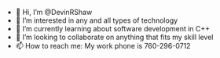 - 👋 Hi, I’m @DevinRShaw
- 👀 I’m interested in any and all types of technology 
- 🌱 I’m currently learning about software development in C++
- 💞️ I’m looking to collaborate on anything that fits my skill level
- 📫 How to reach me: My work phone is 760-296-0712 
<!---
DevinRShaw/DevinRShaw is a ✨ special ✨ repository because its `README.md` (this file) appears on your GitHub profile.
You can click the Preview link to take a look at your changes.
--->
